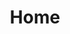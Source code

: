 ---
layout: home
title: Home
landing-title: 'Lise Zambelli'
description: null
image: null
author: null
---